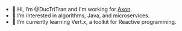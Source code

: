 - 👋 Hi, I’m @DucTriTran and I'm working for [Axon](https://www.axon.com/).
- 👀 I’m interested in algorithms, Java, and microservices.
- 🌱 I’m currently learning Vert.x, a toolkit for Reactive programming.

<!---
DucTriTran/DucTriTran is a ✨ special ✨ repository because its `README.md` (this file) appears on your GitHub profile.
You can click the Preview link to take a look at your changes.
--->
